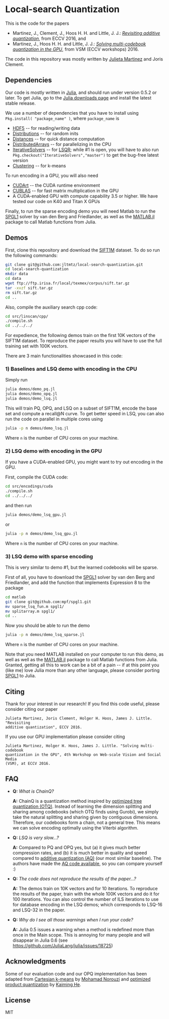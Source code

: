 # Local-search Quantization

This is the code for the papers

* Martinez, J., Clement, J., Hoos H. H. and Little, J. J.:
[*Revisiting additive quantization*](https://www.cs.ubc.ca/~julm/papers/eccv16.pdf),
from ECCV 2016, and
* Martinez, J., Hoos H. H. and Little, J. J.:
[*Solving multi-codebook quantization in the GPU*](https://www.cs.ubc.ca/~julm/papers/eccvw16.pdf),
from VSM (ECCV workshops) 2016.

The code in this repository was mostly written by [Julieta Martinez](http://www.cs.ubc.ca/~julm/) and Joris Clement.

## Dependencies

Our code is mostly written in [Julia](http://julialang.org/), and should run
under version 0.5.2 or later. To get Julia, go to the
[Julia downloads page](http://julialang.org/downloads/) and install the latest
stable release.

We use a number of dependencies that you have to install using
`Pkg.install( "package_name" )`, where `package_name` is

* [HDF5](https://github.com/JuliaIO/HDF5.jl) -- for reading/writing data
* [Distributions](https://github.com/JuliaStats/Distributions.jl) -- for random inits
* [Distances](https://github.com/JuliaStats/Distances.jl) -- for quick distance computation
* [DistributedArrays](https://github.com/JuliaParallel/DistributedArrays.jl) -- for parallelizing in the CPU
* [IterativeSolvers](https://github.com/JuliaLang/IterativeSolvers.jl) -- for [LSQR](https://github.com/JuliaMath/IterativeSolvers.jl/blob/master/src/lsqr.jl); while #1 is open, you will have to also run `Pkg.checkout("IterativeSolvers","master")` to get the bug-free latest version
* [Clustering](https://github.com/JuliaStats/Clustering.jl) -- for k-means

To run encoding in a GPU, you will also need

* [CUDArt](https://github.com/JuliaGPU/CUDArt.jl) -- the CUDA runtime environment
* [CUBLAS](https://github.com/JuliaGPU/CUBLAS.jl) -- for fast matrix multiplication in the GPU
* A CUDA-enabled GPU with compute capability 3.5 or higher. We have tested our code on K40 and Titan X GPUs

Finally, to run the sparse encoding demo you will need Matlab to run the
[SPGL1](https://github.com/mpf/spgl1) solver by van den Berg and Friedlander, as
well as the [MATLAB.jl](https://github.com/JuliaInterop/MATLAB.jl) package to
call Matlab functions from Julia.

## Demos

First, clone this repository and download the [SIFT1M](http://corpus-texmex.irisa.fr/)
dataset. To do so run the following commands:

```bash
git clone git@github.com:jltmtz/local-search-quantization.git
cd local-search-quantization
mkdir data
cd data
wget ftp://ftp.irisa.fr/local/texmex/corpus/sift.tar.gz
tar -xvzf sift.tar.gz
rm sift.tar.gz
cd ..
```

Also, compile the auxiliary search cpp code:
```bash
cd src/linscan/cpp/
./compile.sh
cd ../../../
```

For expedience, the following demos train on the first 10K vectors of the
SIFT1M dataset. To reproduce the paper results you will have to use the full
training set with 100K vectors.

There are 3 main functionalities showcased in this code:

### 1) Baselines and LSQ demo with encoding in the CPU
Simply run
```bash
julia demos/demo_pq.jl
julia demos/demo_opq.jl
julia demos/demo_lsq.jl
```
This will train PQ, OPQ, and LSQ on a subset of SIFT1M, encode the base set and
compute a recall@N curve. To get better speed in LSQ, you can also run the code
on parallel in multiple cores using
```bash
julia -p n demos/demo_lsq.jl
```
Where `n` is the number of CPU cores on your machine.

### 2) LSQ demo with encoding in the GPU
If you have a CUDA-enabled GPU, you might want to try out encoding in the GPU.

First, compile the CUDA code:

```bash
cd src/encodings/cuda
./compile.sh
cd ../../../
```
and then run
```bash
julia demos/demo_lsq_gpu.jl
```

or

```bash
julia -p n demos/demo_lsq_gpu.jl
```
Where `n` is the number of CPU cores on your machine.

### 3) LSQ demo with sparse encoding

This is very similar to demo #1, but the learned codebooks will be sparse.

First of all, you have to download the [SPGL1](https://github.com/mpf/spgl1)
solver by van den Berg and Friedlander, and add the function that implements
Expression 8 to the package

```bash
cd matlab
git clone git@github.com:mpf/spgl1.git
mv sparse_lsq_fun.m spgl1/
mv splitarray.m spgl1/
cd ..
```

Now you should be able to run the demo

```bash
julia -p n demos/demo_lsq_sparse.jl
```
Where `n` is the number of CPU cores on your machine.

Note that you need MATLAB installed on your computer to run this demo, as well
as well as the [MATLAB.jl](https://github.com/JuliaInterop/MATLAB.jl) package to
call Matlab functions from Julia. Granted, getting all this to work can be a bit
of a pain -- if at this point you (like me) love Julia more than any other
language, please consider porting [SPGL1](https://github.com/mpf/spgl1) to Julia.

## Citing

Thank for your interest in our research! If you find this code useful, please
consider citing our paper

```
Julieta Martinez, Joris Clement, Holger H. Hoos, James J. Little. "Revisiting
additive quantization", ECCV 2016.
```

If you use our GPU implementation please consider citing

```
Julieta Martinez, Holger H. Hoos, James J. Little. "Solving multi-codebook
quantization in the GPU", 4th Workshop on Web-scale Vision and Social Media
(VSM), at ECCV 2016.
```

## FAQ

* **Q:** *What is ChainQ?*

  **A:** ChainQ is a quantization method inspired by [optimized tree quantization (OTQ)](http://www.cv-foundation.org/openaccess/content_cvpr_2015/papers/Babenko_Tree_Quantization_for_2015_CVPR_paper.pdf). Instead of learning the
  dimension splitting and sharing among codebooks (which OTQ finds using Gurobi),
  we simply take the natural splitting and sharing given by contiguous dimensions.
  Therefore, our codebooks form a chain, not a general tree. This means we can
  solve encoding optimally using the Viterbi algorithm.

* **Q:** *LSQ is very slow...?*

  **A:** Compared to PQ and OPQ yes, but (a) it gives much better compression rates,
  and (b) it is much better in quality and speed compared to
  [additive quantization (AQ)](http://www.cv-foundation.org/openaccess/content_cvpr_2014/papers/Babenko_Additive_Quantization_for_2014_CVPR_paper.pdf) (our most similar baseline). The authors have made the [AQ code available](https://github.com/arbabenko/Quantizations), so you can compare yourself :)


* **Q:** *The code does not reproduce the results of the paper...?*

  **A:** The demos train on 10K vectors and for 10 iterations. To reproduce the
  results of the paper, train with the whole 100K vectors and do it for 100
  iterations. You can also control the number of ILS iterations to use
  for database encoding in the LSQ demos; which corresponds to LSQ-16 and LSQ-32
  in the paper.

* **Q:** *Why do I see all those warnings when I run your code?*

  **A:** Julia 0.5 issues a warning when a method is redefined more than once in
  the Main scope. This is annoying for many people and will disappear in Julia
  0.6 (see https://github.com/JuliaLang/julia/issues/18725)

## Acknowledgments

Some of our evaluation code and our OPQ implementation has been adapted from
[Cartesian k-means](https://github.com/norouzi/ckmeans) by [Mohamad Norouzi](https://github.com/norouzi)
and [optimized product quantization](http://kaiminghe.com/cvpr13/index.html) by [Kaiming He](http://kaiminghe.com/).

## License
MIT
